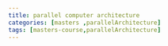 ```yaml
---
title: parallel computer architecture
categories: [masters ,parallelArchitecture]
tags: [masters-course,parallelArchitecture]
---
```


